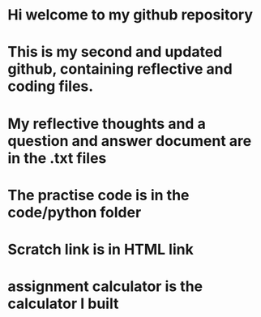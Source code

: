# Hi welcome to my github repository
# This is my second and updated github, containing reflective and coding files.
# My reflective thoughts and a question and answer document are in the .txt files
# The practise code is in the code/python folder
# Scratch link is in HTML link
# assignment calculator is the calculator I built 
